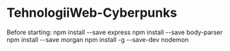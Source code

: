 # TehnologiiWeb-Cyberpunks

Before starting:
npm install --save express
npm install --save body-parser
npm install --save morgan
npm install -g --save-dev nodemon

